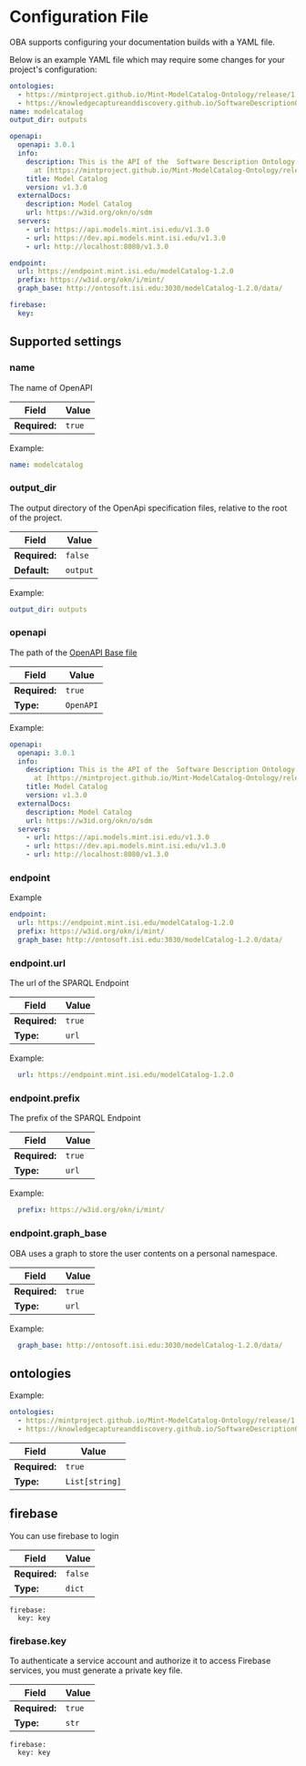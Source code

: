 # Configuration File

OBA supports configuring your documentation builds with a YAML file.

Below is an example YAML file which may require some changes for your project's configuration:

```yaml
ontologies:
  - https://mintproject.github.io/Mint-ModelCatalog-Ontology/release/1.2.0/ontology.xml
  - https://knowledgecaptureanddiscovery.github.io/SoftwareDescriptionOntology/release/1.4.0/ontology.xml
name: modelcatalog
output_dir: outputs

openapi:
  openapi: 3.0.1
  info:
    description: This is the API of the  Software Description Ontology
      at [https://mintproject.github.io/Mint-ModelCatalog-Ontology/release/1.3.0/index-en.html](https://w3id.org/okn/o/sdm)
    title: Model Catalog
    version: v1.3.0
  externalDocs:
    description: Model Catalog
    url: https://w3id.org/okn/o/sdm
  servers:
    - url: https://api.models.mint.isi.edu/v1.3.0
    - url: https://dev.api.models.mint.isi.edu/v1.3.0
    - url: http://localhost:8080/v1.3.0

endpoint:
  url: https://endpoint.mint.isi.edu/modelCatalog-1.2.0
  prefix: https://w3id.org/okn/i/mint/
  graph_base: http://ontosoft.isi.edu:3030/modelCatalog-1.2.0/data/

firebase:
  key:
```


## Supported settings

### name

The name of OpenAPI

| Field | Value |
|---|---|
| **Required:** | ``true`` |

Example:

```yaml
name: modelcatalog
```


### output_dir

The output directory of the OpenApi specification files, relative to the root of the project.

| Field | Value |
|---|---|
| **Required:** | ``false`` |
| **Default:** | ``output`` |


Example:

```yaml
output_dir: outputs
```


### openapi

The path of the [OpenAPI Base file](https://swagger.io/docs/specification/basic-structure/)

| Field | Value |
|---|---|
| **Required:** | ``true`` |
| **Type:** | ``OpenAPI`` |


Example:

```yaml
openapi:
  openapi: 3.0.1
  info:
    description: This is the API of the  Software Description Ontology
      at [https://mintproject.github.io/Mint-ModelCatalog-Ontology/release/1.3.0/index-en.html](https://w3id.org/okn/o/sdm)
    title: Model Catalog
    version: v1.3.0
  externalDocs:
    description: Model Catalog
    url: https://w3id.org/okn/o/sdm
  servers:
    - url: https://api.models.mint.isi.edu/v1.3.0
    - url: https://dev.api.models.mint.isi.edu/v1.3.0
    - url: http://localhost:8080/v1.3.0
  ```

### endpoint

Example

```yaml
endpoint:
  url: https://endpoint.mint.isi.edu/modelCatalog-1.2.0
  prefix: https://w3id.org/okn/i/mint/
  graph_base: http://ontosoft.isi.edu:3030/modelCatalog-1.2.0/data/
```

### endpoint.url

The url of the SPARQL Endpoint 

| Field | Value |
|---|---|
| **Required:** | ``true`` |
| **Type:** | ``url`` |


Example:

```yaml
  url: https://endpoint.mint.isi.edu/modelCatalog-1.2.0
```


### endpoint.prefix


The prefix of the SPARQL Endpoint 

| Field | Value |
|---|---|
| **Required:** | ``true`` |
| **Type:** | ``url`` |


Example:

```yaml
  prefix: https://w3id.org/okn/i/mint/
```


### endpoint.graph_base

OBA uses a graph to store the user contents on a personal namespace. 

| Field | Value |
|---|---|
| **Required:** | ``true`` |
| **Type:** | ``url`` |


Example:

```yaml
  graph_base: http://ontosoft.isi.edu:3030/modelCatalog-1.2.0/data/
```


## ontologies

Example:

```yaml
ontologies:
  - https://mintproject.github.io/Mint-ModelCatalog-Ontology/release/1.2.0/ontology.xml
  - https://knowledgecaptureanddiscovery.github.io/SoftwareDescriptionOntology/release/1.4.0/ontology.xml
```


| Field | Value |
|---|---|
| **Required:** | ``true`` |
| **Type:** | ``List[string]`` |

## firebase

You can use firebase to login

| Field | Value |
|---|---|
| **Required:** | ``false`` |
| **Type:** | ``dict`` |

```
firebase:
  key: key
```

### firebase.key

To authenticate a service account and authorize it to access Firebase services, you must generate a private key file.



| Field | Value |
|---|---|
| **Required:** | ``true`` |
| **Type:** | ``str`` |

```
firebase:
  key: key
```
